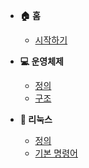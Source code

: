 - **🏠 홈**
  - [시작하기](/)

- **💻 운영체제**
  - [정의](os/definition.md)
  - [구조](os/structure.md)

- **🐧 리눅스**
  - [정의](linux/definition.md)
  - [기본 명령어](linux/commands.md)